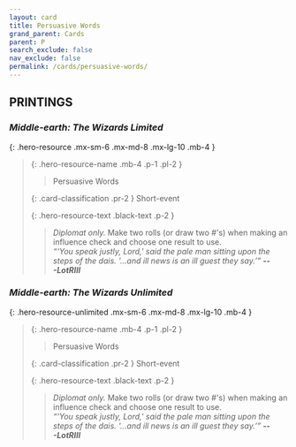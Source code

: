 ```yaml
---
layout: card
title: Persuasive Words
grand_parent: Cards
parent: P
search_exclude: false
nav_exclude: false
permalink: /cards/persuasive-words/
---
```


## PRINTINGS


### _Middle-earth: The Wizards Limited_

{: .hero-resource .mx-sm-6 .mx-md-8 .mx-lg-10 .mb-4 }
> {: .hero-resource-name .mb-4 .p-1 .pl-2 }
> > <div class="card-mp"></div>
> > <div class="card-name">Persuasive Words</div>
>
> {: .card-classification .pr-2 }
> Short-event
>
> {: .hero-resource-text .black-text .p-2 }
> > _Diplomat only._ Make two rolls (or draw two #'s) when making an influence check and choose one result to use. <br>_“‘You speak justly, Lord,' said the pale man sitting upon the steps of the dais. '...and ill news is an ill guest they say.’”_ ***---&#65279;LotRIII***  
> 

### _Middle-earth: The Wizards Unlimited_

{: .hero-resource-unlimited .mx-sm-6 .mx-md-8 .mx-lg-10 .mb-4 }
> {: .hero-resource-name .mb-4 .p-1 .pl-2 }
> > <div class="card-mp"></div>
> > <div class="card-name">Persuasive Words</div>
>
> {: .card-classification .pr-2 }
> Short-event
>
> {: .hero-resource-text .black-text .p-2 }
> > _Diplomat only._ Make two rolls (or draw two #'s) when making an influence check and choose one result to use. <br>_“‘You speak justly, Lord,' said the pale man sitting upon the steps of the dais. '...and ill news is an ill guest they say.’”_ ***---&#65279;LotRIII***  
> 
